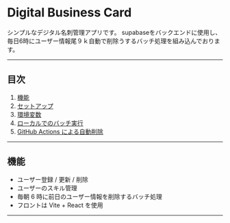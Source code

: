 # Digital Business Card

シンプルなデジタル名刺管理アプリです。
supabaseをバックエンドに使用し、毎日6時にユーザー情報尾９ｋ自動で削除うするバッチ処理を組み込んでおります。

---

## 目次

1. [機能](#機能)
2. [セットアップ](#セットアップ)
3. [環境変数](#環境変数)
4. [ローカルでのバッチ実行](#ローカルでのバッチ実行)
5. [GitHub Actions による自動削除](#github-actions-による自動削除)

---

## 機能

- ユーザー登録 / 更新 / 削除
- ユーザーのスキル管理
- 毎朝 6 時に前日のユーザー情報を削除するバッチ処理
- フロントは Vite + React を使用

---